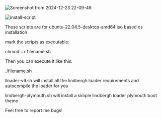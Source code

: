 ![Screenshot from 2024-12-23 22-09-46](https://github.com/user-attachments/assets/4950c1e7-249c-4b7c-b6af-59f4b8b1a657)

![install-script](https://github.com/user-attachments/assets/f7caefee-ddce-491e-8ee5-ed18f2fb8d5c)


These scripts are for ubuntu-22.04.5-desktop-amd64.iso based os installation

mark the scripts as executable:

chmod +x filename.sh

Then you can execute it like this:

./filename.sh


lloader-v6.sh will install all the lindbergh loader requirements and autocompile the loader for you

lindbergh-plymouth.sh will install a simple lindbergh loader plymouth boot theme

Feel free to report me bugs!
